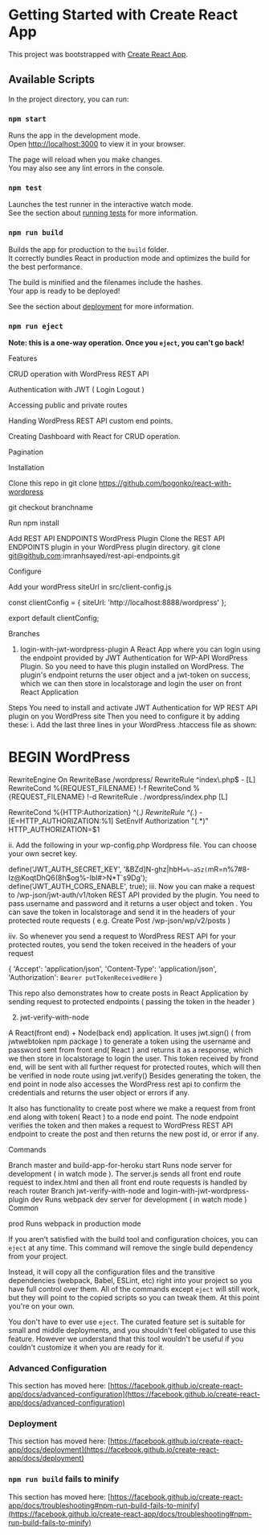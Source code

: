 # Getting Started with Create React App

This project was bootstrapped with [Create React App](https://github.com/facebook/create-react-app).

## Available Scripts

In the project directory, you can run:

### `npm start`

Runs the app in the development mode.\
Open [http://localhost:3000](http://localhost:3000) to view it in your browser.

The page will reload when you make changes.\
You may also see any lint errors in the console.

### `npm test`

Launches the test runner in the interactive watch mode.\
See the section about [running tests](https://facebook.github.io/create-react-app/docs/running-tests) for more information.

### `npm run build`

Builds the app for production to the `build` folder.\
It correctly bundles React in production mode and optimizes the build for the best performance.

The build is minified and the filenames include the hashes.\
Your app is ready to be deployed!

See the section about [deployment](https://facebook.github.io/create-react-app/docs/deployment) for more information.

### `npm run eject`

**Note: this is a one-way operation. Once you `eject`, you can't go back!**

Features

CRUD operation with WordPress REST API

Authentication with JWT ( Login Logout )

Accessing public and private routes

Handing WordPress REST API custom end points.

Creating Dashboard with React for CRUD operation.

Pagination

Installation

Clone this repo in git clone https://github.com/bogonko/react-with-wordpress

git checkout branchname

Run npm install

Add REST API ENDPOINTS WordPress Plugin
Clone the REST API ENDPOINTS plugin in your WordPress plugin directory.
git clone git@github.com:imranhsayed/rest-api-endpoints.git

Configure


Add your wordPress siteUrl in src/client-config.js

const clientConfig = {
	siteUrl: 'http://localhost:8888/wordpress'
};

export default clientConfig;

Branches


1. login-with-jwt-wordpress-plugin
A React App where you can login using the endpoint provided by JWT Authentication for WP-API WordPress Plugin. So you need to have this plugin installed on WordPress. The plugin's endpoint returns the user object and a jwt-token on success, which we can then store in localstorage and login the user on front React Application

Steps
You need to install and activate JWT Authentication for WP REST API plugin on you WordPress site
Then you need to configure it by adding these:
i. Add the last three lines in your WordPress .htaccess file as shown:

# BEGIN WordPress
   <IfModule mod_rewrite.c>
   RewriteEngine On
   RewriteBase /wordpress/
   RewriteRule ^index\.php$ - [L]
   RewriteCond %{REQUEST_FILENAME} !-f
   RewriteCond %{REQUEST_FILENAME} !-d
   RewriteRule . /wordpress/index.php [L]
   
   
   RewriteCond %{HTTP:Authorization} ^(.*)
   RewriteRule ^(.*) - [E=HTTP_AUTHORIZATION:%1]
   SetEnvIf Authorization "(.*)" HTTP_AUTHORIZATION=$1
   
   </IfModule>
   
ii. Add the following in your wp-config.php Wordpress file. You can choose your own secret key.

define('JWT_AUTH_SECRET_KEY', '&BZd]N-ghz|hbH`=%~a5z(`mR=n%7#8-Iz@KoqtDhQ6(8h$og%-IbI#>N*T`s9Dg');
define('JWT_AUTH_CORS_ENABLE', true);
iii. Now you can make a request to /wp-json/jwt-auth/v1/token REST API provided by the plugin. You need to pass username and password and it returns a user object and token . You can save the token in localstorage and send it in the headers of your protected route requests ( e.g. Create Post /wp-json/wp/v2/posts )

iiv. So whenever you send a request to WordPress REST API for your protected routes, you send the token received in the headers of your request

{
	'Accept': 'application/json',
	'Content-Type': 'application/json',
	'Authorization': `Bearer putTokenReceivedHere`
}

This repo also demonstrates how to create posts in React Application by sending request to protected endpoints ( passing the token in the header )

2. jwt-verify-with-node

A React(front end) + Node(back end) application. It uses jwt.sign() ( from jwtwebtoken npm package ) to generate a token using the username and password sent from front end( React ) and returns it as a response, which we then store in localstorage to login the user. This token received by frond end, will be sent with all further request for protected routes, which will then be verified in node route using jwt.verify() Besides generating the token, the end point in node also accesses the WordPress rest api to confirm the credentials and returns the user object or errors if any.

It also has functionality to create post where we make a request from front end along with token( React ) to a node end point. The node endpoint verifies the token and then makes a request to WordPress REST API endpoint to create the post and then returns the new post id, or error if any.

Commands


Branch master and build-app-for-heroku
start Runs node server for development ( in watch mode ). The server.js sends all front end route request to index.html and then all front end route requests is handled by reach router
Branch jwt-verify-with-node and login-with-jwt-wordpress-plugin
dev Runs webpack dev server for development ( in watch mode )
Common

prod Runs webpack in production mode

If you aren't satisfied with the build tool and configuration choices, you can `eject` at any time. This command will remove the single build dependency from your project.

Instead, it will copy all the configuration files and the transitive dependencies (webpack, Babel, ESLint, etc) right into your project so you have full control over them. All of the commands except `eject` will still work, but they will point to the copied scripts so you can tweak them. At this point you're on your own.

You don't have to ever use `eject`. The curated feature set is suitable for small and middle deployments, and you shouldn't feel obligated to use this feature. However we understand that this tool wouldn't be useful if you couldn't customize it when you are ready for it.


### Advanced Configuration

This section has moved here: [https://facebook.github.io/create-react-app/docs/advanced-configuration](https://facebook.github.io/create-react-app/docs/advanced-configuration)

### Deployment

This section has moved here: [https://facebook.github.io/create-react-app/docs/deployment](https://facebook.github.io/create-react-app/docs/deployment)

### `npm run build` fails to minify

This section has moved here: [https://facebook.github.io/create-react-app/docs/troubleshooting#npm-run-build-fails-to-minify](https://facebook.github.io/create-react-app/docs/troubleshooting#npm-run-build-fails-to-minify)

